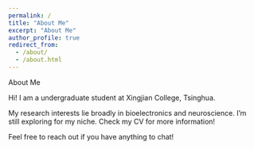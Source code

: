 ```yaml
---
permalink: /
title: "About Me"
excerpt: "About Me"
author_profile: true
redirect_from: 
  - /about/
  - /about.html
---
```


About Me

Hi! I am a undergraduate student at Xingjian College, Tsinghua.

My research interests lie broadly in bioelectronics and neuroscience. I’m still exploring for my niche. Check my CV for more information!

Feel free to reach out if you have anything to chat!